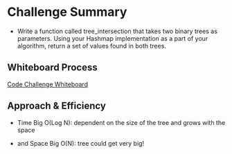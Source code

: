 # Challenge Summary

- Write a function called tree_intersection that takes two binary trees as parameters.
Using your Hashmap implementation as a part of your algorithm, return a set of values found in both trees.

## Whiteboard Process

[Code Challenge Whiteboard](whiteboard-32.png)

## Approach & Efficiency

- Time Big O(Log N): dependent on the size of the tree and grows with the space

- and Space Big O(N): tree could get very big!
